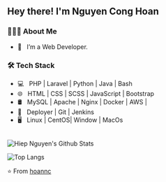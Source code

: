 <h2> Hey there! I'm Nguyen Cong Hoan</h2>

<h3> 👨🏻‍💻 About Me </h3>

- 🔭 &nbsp; I’m a Web Developer. 

<h3>🛠 Tech Stack</h3>

- 💻 &nbsp; PHP | Laravel | Python | Java | Bash
- 🌐 &nbsp; HTML | CSS | SCSS | JavaScript | Bootstrap
- 🛢 &nbsp; MySQL | Apache | Nginx | Docker | AWS | 
- 🔧 &nbsp; Deployer | Git | Jenkins
- 🖥 &nbsp; Linux | CentOS| Window | MacOs

<br>

<img align="center" src="https://github-readme-stats.vercel.app/api?username=hoannc54&include_all_commits=true&count_private=true&show_icons=true&line_height=20&title_color=7A7ADB&icon_color=2234AE&text_color=D3D3D3&bg_color=0,000000,130F40" alt="Hiep Nguyen's Github Stats">

</br>

![Top Langs](https://github-readme-stats.vercel.app/api/top-langs/?username=hoannc54&layout=compact&text_color=daf7dc&bg_color=151515)

⭐️ From [hoannc](https://github.com/hoannc54)
